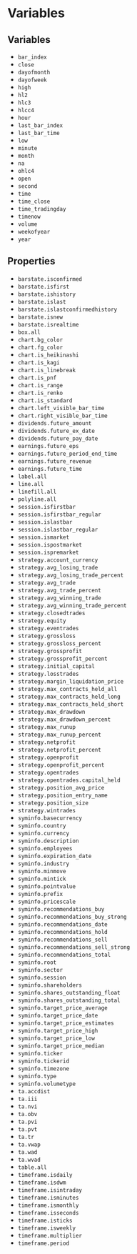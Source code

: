 # Variables

## Variables

- `bar_index`
- `close`
- `dayofmonth`
- `dayofweek`
- `high`
- `hl2`
- `hlc3`
- `hlcc4`
- `hour`
- `last_bar_index`
- `last_bar_time`
- `low`
- `minute`
- `month`
- `na`
- `ohlc4`
- `open`
- `second`
- `time`
- `time_close`
- `time_tradingday`
- `timenow`
- `volume`
- `weekofyear`
- `year`

## Properties

- `barstate.isconfirmed`
- `barstate.isfirst`
- `barstate.ishistory`
- `barstate.islast`
- `barstate.islastconfirmedhistory`
- `barstate.isnew`
- `barstate.isrealtime`
- `box.all`
- `chart.bg_color`
- `chart.fg_color`
- `chart.is_heikinashi`
- `chart.is_kagi`
- `chart.is_linebreak`
- `chart.is_pnf`
- `chart.is_range`
- `chart.is_renko`
- `chart.is_standard`
- `chart.left_visible_bar_time`
- `chart.right_visible_bar_time`
- `dividends.future_amount`
- `dividends.future_ex_date`
- `dividends.future_pay_date`
- `earnings.future_eps`
- `earnings.future_period_end_time`
- `earnings.future_revenue`
- `earnings.future_time`
- `label.all`
- `line.all`
- `linefill.all`
- `polyline.all`
- `session.isfirstbar`
- `session.isfirstbar_regular`
- `session.islastbar`
- `session.islastbar_regular`
- `session.ismarket`
- `session.ispostmarket`
- `session.ispremarket`
- `strategy.account_currency`
- `strategy.avg_losing_trade`
- `strategy.avg_losing_trade_percent`
- `strategy.avg_trade`
- `strategy.avg_trade_percent`
- `strategy.avg_winning_trade`
- `strategy.avg_winning_trade_percent`
- `strategy.closedtrades`
- `strategy.equity`
- `strategy.eventrades`
- `strategy.grossloss`
- `strategy.grossloss_percent`
- `strategy.grossprofit`
- `strategy.grossprofit_percent`
- `strategy.initial_capital`
- `strategy.losstrades`
- `strategy.margin_liquidation_price`
- `strategy.max_contracts_held_all`
- `strategy.max_contracts_held_long`
- `strategy.max_contracts_held_short`
- `strategy.max_drawdown`
- `strategy.max_drawdown_percent`
- `strategy.max_runup`
- `strategy.max_runup_percent`
- `strategy.netprofit`
- `strategy.netprofit_percent`
- `strategy.openprofit`
- `strategy.openprofit_percent`
- `strategy.opentrades`
- `strategy.opentrades.capital_held`
- `strategy.position_avg_price`
- `strategy.position_entry_name`
- `strategy.position_size`
- `strategy.wintrades`
- `syminfo.basecurrency`
- `syminfo.country`
- `syminfo.currency`
- `syminfo.description`
- `syminfo.employees`
- `syminfo.expiration_date`
- `syminfo.industry`
- `syminfo.minmove`
- `syminfo.mintick`
- `syminfo.pointvalue`
- `syminfo.prefix`
- `syminfo.pricescale`
- `syminfo.recommendations_buy`
- `syminfo.recommendations_buy_strong`
- `syminfo.recommendations_date`
- `syminfo.recommendations_hold`
- `syminfo.recommendations_sell`
- `syminfo.recommendations_sell_strong`
- `syminfo.recommendations_total`
- `syminfo.root`
- `syminfo.sector`
- `syminfo.session`
- `syminfo.shareholders`
- `syminfo.shares_outstanding_float`
- `syminfo.shares_outstanding_total`
- `syminfo.target_price_average`
- `syminfo.target_price_date`
- `syminfo.target_price_estimates`
- `syminfo.target_price_high`
- `syminfo.target_price_low`
- `syminfo.target_price_median`
- `syminfo.ticker`
- `syminfo.tickerid`
- `syminfo.timezone`
- `syminfo.type`
- `syminfo.volumetype`
- `ta.accdist`
- `ta.iii`
- `ta.nvi`
- `ta.obv`
- `ta.pvi`
- `ta.pvt`
- `ta.tr`
- `ta.vwap`
- `ta.wad`
- `ta.wvad`
- `table.all`
- `timeframe.isdaily`
- `timeframe.isdwm`
- `timeframe.isintraday`
- `timeframe.isminutes`
- `timeframe.ismonthly`
- `timeframe.isseconds`
- `timeframe.isticks`
- `timeframe.isweekly`
- `timeframe.multiplier`
- `timeframe.period`

